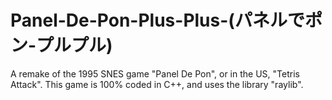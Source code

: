 # Panel-De-Pon-Plus-Plus-(パネルでポン-プルプル)

A remake of the 1995 SNES game "Panel De Pon", or in the US, "Tetris Attack".
This game is 100% coded in C++, and uses the library "raylib".

